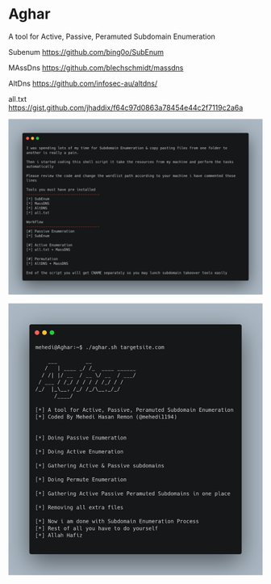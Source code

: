 # Aghar
A tool for Active, Passive, Peramuted Subdomain Enumeration

Subenum
https://github.com/bing0o/SubEnum

MAssDns
https://github.com/blechschmidt/massdns

AltDns
https://github.com/infosec-au/altdns/

all.txt
https://gist.github.com/jhaddix/f64c97d0863a78454e44c2f7119c2a6a

![Aghar Description](/aghar.png)


![Aghar Description](/agharOview.png)
